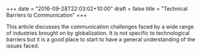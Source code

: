 +++
date = "2016-09-28T22:03:02+10:00"
draft = false
title = "Technical Barriers to Communication"
+++

This article discusses the communication challenges faced by a wide range of industries brought on by globalization. It is not specific to technological barriers but it is a good place to start to have a general understanding of the issues faced.
